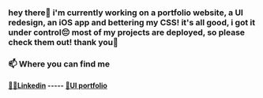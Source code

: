 ### hey there🌸 i'm currently working on a portfolio website, a UI redesign, an iOS app and bettering my CSS! it's all good, i got it under control😔 most of my projects are deployed, so please check them out! thank you🌿

### 📫 Where you can find me
#### [👩‍🏫Linkedin](https://www.linkedin.com/in/laila-chammaa/) ----- [🎨UI portfolio](https://laila_chammaa.artstation.com/)
